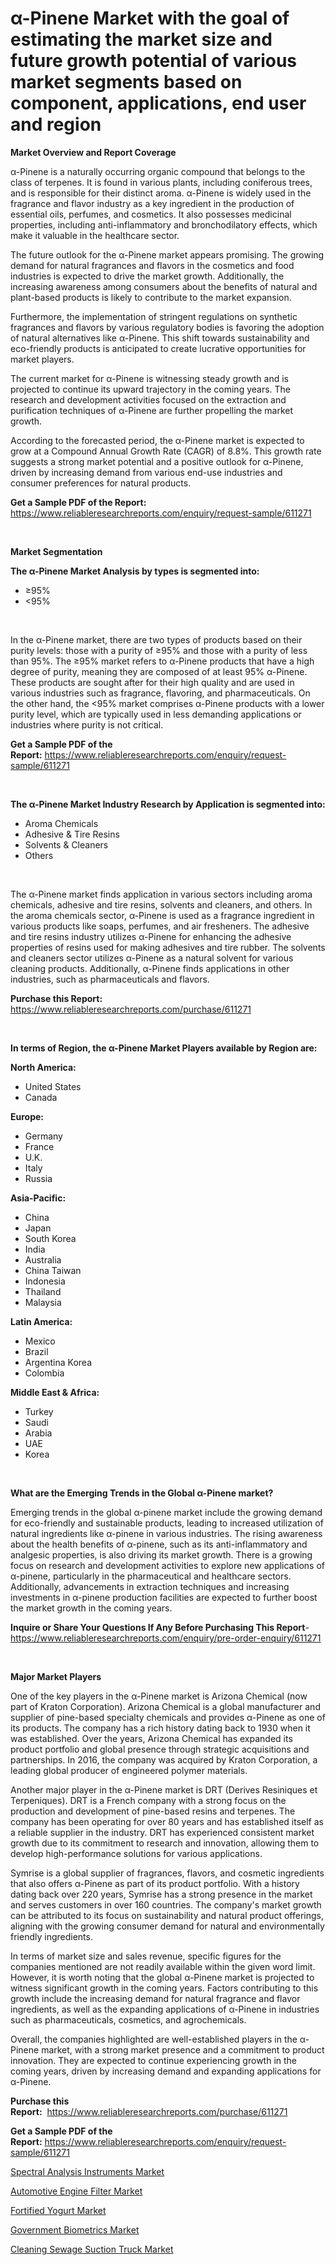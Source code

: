 <p><h1>α-Pinene Market with the goal of estimating the market size and future growth potential of various market segments based on component, applications, end user and region</h1></p><p><strong>Market Overview and Report Coverage</strong></p>
<p><p>α-Pinene is a naturally occurring organic compound that belongs to the class of terpenes. It is found in various plants, including coniferous trees, and is responsible for their distinct aroma. α-Pinene is widely used in the fragrance and flavor industry as a key ingredient in the production of essential oils, perfumes, and cosmetics. It also possesses medicinal properties, including anti-inflammatory and bronchodilatory effects, which make it valuable in the healthcare sector.</p><p>The future outlook for the α-Pinene market appears promising. The growing demand for natural fragrances and flavors in the cosmetics and food industries is expected to drive the market growth. Additionally, the increasing awareness among consumers about the benefits of natural and plant-based products is likely to contribute to the market expansion.</p><p>Furthermore, the implementation of stringent regulations on synthetic fragrances and flavors by various regulatory bodies is favoring the adoption of natural alternatives like α-Pinene. This shift towards sustainability and eco-friendly products is anticipated to create lucrative opportunities for market players.</p><p>The current market for α-Pinene is witnessing steady growth and is projected to continue its upward trajectory in the coming years. The research and development activities focused on the extraction and purification techniques of α-Pinene are further propelling the market growth.</p><p>According to the forecasted period, the α-Pinene market is expected to grow at a Compound Annual Growth Rate (CAGR) of 8.8%. This growth rate suggests a strong market potential and a positive outlook for α-Pinene, driven by increasing demand from various end-use industries and consumer preferences for natural products.</p></p>
<p><strong>Get a Sample PDF of the Report:</strong> <a href="https://www.reliableresearchreports.com/enquiry/request-sample/611271">https://www.reliableresearchreports.com/enquiry/request-sample/611271</a></p>
<p>&nbsp;</p>
<p><strong>Market Segmentation</strong></p>
<p><strong>The α-Pinene Market Analysis by types is segmented into:</strong></p>
<p><ul><li>≥95%</li><li><95%</li></ul></p>
<p>&nbsp;</p>
<p><p>In the α-Pinene market, there are two types of products based on their purity levels: those with a purity of ≥95% and those with a purity of less than 95%. The ≥95% market refers to α-Pinene products that have a high degree of purity, meaning they are composed of at least 95% α-Pinene. These products are sought after for their high quality and are used in various industries such as fragrance, flavoring, and pharmaceuticals. On the other hand, the <95% market comprises α-Pinene products with a lower purity level, which are typically used in less demanding applications or industries where purity is not critical.</p></p>
<p><strong>Get a Sample PDF of the Report:</strong>&nbsp;<a href="https://www.reliableresearchreports.com/enquiry/request-sample/611271">https://www.reliableresearchreports.com/enquiry/request-sample/611271</a></p>
<p>&nbsp;</p>
<p><strong>The α-Pinene Market Industry Research by Application is segmented into:</strong></p>
<p><ul><li>Aroma Chemicals</li><li>Adhesive & Tire Resins</li><li>Solvents & Cleaners</li><li>Others</li></ul></p>
<p>&nbsp;</p>
<p><p>The α-Pinene market finds application in various sectors including aroma chemicals, adhesive and tire resins, solvents and cleaners, and others. In the aroma chemicals sector, α-Pinene is used as a fragrance ingredient in various products like soaps, perfumes, and air fresheners. The adhesive and tire resins industry utilizes α-Pinene for enhancing the adhesive properties of resins used for making adhesives and tire rubber. The solvents and cleaners sector utilizes α-Pinene as a natural solvent for various cleaning products. Additionally, α-Pinene finds applications in other industries, such as pharmaceuticals and flavors.</p></p>
<p><strong>Purchase this Report:</strong>&nbsp; <a href="https://www.reliableresearchreports.com/purchase/611271">https://www.reliableresearchreports.com/purchase/611271</a></p>
<p>&nbsp;</p>
<p><strong>In terms of Region, the α-Pinene Market Players available by Region are:</strong></p>
<p>
    <p> <strong> North America: </strong>
        <ul>
            <li>United States</li>
            <li>Canada</li>
        </ul>
        </p> 
    <p> <strong> Europe: </strong>
        <ul>
            <li>Germany</li>
            <li>France</li>
            <li>U.K.</li>
            <li>Italy</li>
            <li>Russia</li>
        </ul>
        </p> 
    <p> <strong> Asia-Pacific: </strong>
        <ul>
            <li>China</li>
            <li>Japan</li>
            <li>South Korea</li>
            <li>India</li>
            <li>Australia</li>
            <li>China Taiwan</li>
            <li>Indonesia</li>
            <li>Thailand</li>
            <li>Malaysia</li>
        </ul>
        </p> 
    <p> <strong> Latin America: </strong>
        <ul>
            <li>Mexico</li>
            <li>Brazil</li>
            <li>Argentina Korea</li>
            <li>Colombia</li>
        </ul>
        </p> 
    <p> <strong> Middle East & Africa: </strong>
        <ul>
            <li>Turkey</li>
            <li>Saudi</li>
            <li>Arabia</li>
            <li>UAE</li>
            <li>Korea</li>
        </ul>
    </p>
    </p>
<p>&nbsp;</p>
<p><strong>What are the Emerging Trends in the Global α-Pinene market?</strong></p>
<p><p>Emerging trends in the global α-pinene market include the growing demand for eco-friendly and sustainable products, leading to increased utilization of natural ingredients like α-pinene in various industries. The rising awareness about the health benefits of α-pinene, such as its anti-inflammatory and analgesic properties, is also driving its market growth. There is a growing focus on research and development activities to explore new applications of α-pinene, particularly in the pharmaceutical and healthcare sectors. Additionally, advancements in extraction techniques and increasing investments in α-pinene production facilities are expected to further boost the market growth in the coming years.</p></p>
<p><strong>Inquire or Share Your Questions If Any Before Purchasing This Report</strong>- <a href="https://www.reliableresearchreports.com/enquiry/pre-order-enquiry/611271">https://www.reliableresearchreports.com/enquiry/pre-order-enquiry/611271</a></p>
<p>&nbsp;</p>
<p><strong>Major Market Players</strong></p>
<p><p>One of the key players in the α-Pinene market is Arizona Chemical (now part of Kraton Corporation). Arizona Chemical is a global manufacturer and supplier of pine-based specialty chemicals and provides α-Pinene as one of its products. The company has a rich history dating back to 1930 when it was established. Over the years, Arizona Chemical has expanded its product portfolio and global presence through strategic acquisitions and partnerships. In 2016, the company was acquired by Kraton Corporation, a leading global producer of engineered polymer materials.</p><p>Another major player in the α-Pinene market is DRT (Derives Resiniques et Terpeniques). DRT is a French company with a strong focus on the production and development of pine-based resins and terpenes. The company has been operating for over 80 years and has established itself as a reliable supplier in the industry. DRT has experienced consistent market growth due to its commitment to research and innovation, allowing them to develop high-performance solutions for various applications.</p><p>Symrise is a global supplier of fragrances, flavors, and cosmetic ingredients that also offers α-Pinene as part of its product portfolio. With a history dating back over 220 years, Symrise has a strong presence in the market and serves customers in over 160 countries. The company's market growth can be attributed to its focus on sustainability and natural product offerings, aligning with the growing consumer demand for natural and environmentally friendly ingredients.</p><p>In terms of market size and sales revenue, specific figures for the companies mentioned are not readily available within the given word limit. However, it is worth noting that the global α-Pinene market is projected to witness significant growth in the coming years. Factors contributing to this growth include the increasing demand for natural fragrance and flavor ingredients, as well as the expanding applications of α-Pinene in industries such as pharmaceuticals, cosmetics, and agrochemicals.</p><p>Overall, the companies highlighted are well-established players in the α-Pinene market, with a strong market presence and a commitment to product innovation. They are expected to continue experiencing growth in the coming years, driven by increasing demand and expanding applications for α-Pinene.</p></p>
<p><strong>Purchase this Report:</strong>&nbsp;&nbsp;<a href="https://www.reliableresearchreports.com/purchase/611271">https://www.reliableresearchreports.com/purchase/611271</a></p>
<p></p>
<p><strong>Get a Sample PDF of the Report:</strong>&nbsp;<a href="https://www.reliableresearchreports.com/enquiry/request-sample/611271">https://www.reliableresearchreports.com/enquiry/request-sample/611271</a></p>
<p><p><a href="https://www.linkedin.com/pulse/spectral-analysis-instruments-market-research-report-provides-r3qrc/">Spectral Analysis Instruments Market</a></p><p><a href="https://github.com/rahu1506/Market-Research-Report-List-1/blob/main/automotive-engine-filter-market.md">Automotive Engine Filter Market</a></p><p><a href="https://medium.com/@rogerking1949/fortified-yogurt-market-size-growth-forecast-2023-2030-9321a5e4a5c1">Fortified Yogurt Market</a></p><p><a href="https://medium.com/@debradaniels04/government-biometrics-nbsp-market-focuses-on-market-share-size-and-projected-forecast-till-2030-6526aeb27387">Government Biometrics Market</a></p><p><a href="https://www.linkedin.com/pulse/cleaning-sewage-suction-truck-market-insights-players-forecast-490qc/">Cleaning Sewage Suction Truck Market</a></p></p>
